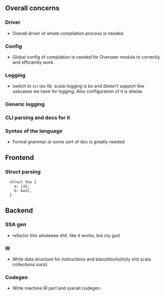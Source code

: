 ## Overall concerns

### Driver
- Overall driver of whole compilation process is needed.

### Config
- Global config of compilation is needed for Overseer module 
to correctly and efficiently work.

### Logging
- switch to `scribe` lib. scala-logging is bs and doesn't support 
few usecases we have for logging. Also configuration of it is sheise.

### Generic logging

### CLI parsing and docs for it

### Syntax of the language
- Formal grammar or some sort of doc is greatly needed

## Frontend

### Struct parsing
```
  struct Foo {
    a: i32,
    b: bool,
  }
```

## Backend

### SSA gen
- refactor this wholeeee shit. like it works, but my god

### IR
- Write data structure for instructions and basicblocks(holy shit scala collections suck).

### Codegen
- Write machine IR part and overall codegen.

